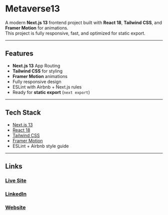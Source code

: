 #  Metaverse13

A modern **Next.js 13** frontend project built with **React 18**, **Tailwind CSS**, and **Framer Motion** for animations.  
This project is fully responsive, fast, and optimized for static export.

---

## Features
-  **Next.js 13** App Routing  
- **Tailwind CSS** for styling  
-  **Framer Motion** animations  
- Fully responsive design  
- ESLint with Airbnb + Next.js rules  
- Ready for **static export** (`next export`)  

---

## Tech Stack
- [Next.js 13](https://nextjs.org/)  
- [React 18](https://reactjs.org/)  
- [Tailwind CSS](https://tailwindcss.com/)  
- [Framer Motion](https://www.framer.com/motion/)  
- ESLint + Airbnb style guide  

---


## Links
### [Live Site](https://metaverse-sage-psi.vercel.app/)
### [LinkedIn](https://www.linkedin.com/in/sumit-kushwaha-83b608357/)
### [Website](https://sumit-kushwaha.vercel.app/)


